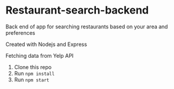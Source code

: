 # Restaurant-search-backend

Back end of app for searching restaurants based on your area and preferences 

Created with Nodejs and Express

Fetching data from Yelp API

1. Clone this repo
2. Run `npm install`
3. Run `npm start`




